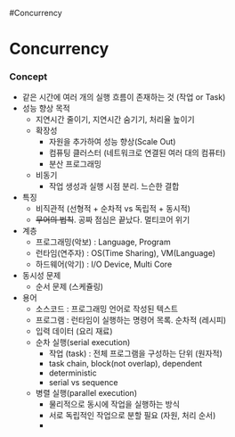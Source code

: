 #Concurrency

# Concurrency
### Concept

* 같은 시간에 여러 개의 실행 흐름이 존재하는 것 (작업 or Task)
* 성능 향상 목적
	* 지연시간 줄이기, 지연시간 숨기기, 처리율 높이기
	* 확장성
		* 자원을 추가하여 성능 향상(Scale Out)
		* 컴퓨팅 클러스터 (네트워크로 연결된 여러 대의 컴퓨터)
		* 분산 프로그래밍
	* 비동기
		* 작업 생성과 실행 시점 분리. 느슨한 결합
* 특징
	* 비직관적 (선형적 + 순차적 vs 독립적 + 동시적)
	* ~~무어의 법칙~~. 공짜 점심은 끝났다. 멀티코어 위기
* 계층
	* 프로그래밍(악보) : Language, Program
	* 런타임(연주자) : OS(Time Sharing), VM(Language)
	* 하드웨어(악기) : I/O Device, Multi Core
* 동시성 문제
	* 순서 문제 (스케쥴링)
* 용어
	* 소스코드 : 프로그래밍 언어로 작성된 텍스트
	* 프로그램 : 런타임이 실행하는 명령어 목록. 순차적 (레시피)
	* 입력 데이터 (요리 재료)
	* 순차 실행(serial execution)
		* 작업 (task) : 전체 프로그램을 구성하는 단위 (원자적)
		* task chain, block(not overlap), dependent
		* deterministic
		* serial vs sequence
	* 병렬 실행(parallel execution)
		* 물리적으로 동시에 작업을 실행하는 방식
		* 서로 독립적인 작업으로 분할 필요 (자원, 처리 순서)
		* 